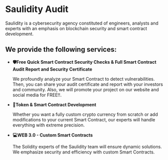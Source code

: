 **Saulidity Audit**
=
Saulidity is a cybersecurity agency constituted of engineers, analysts and experts with an emphasis on blockchain security and smart contract development.

**We provide the following services:**
---
* **🛡Free Quick Smart Contract Security Checks & Full Smart Contract Audit Report and Security Certificate** 

	We profoundly analyze your Smart Contract to detect vulnerabilities. Then, you can share your audit certificate and report with your investors and community. Also, we will 	  promote your project on our website and social media for FREE!!. 

* **📝Token & Smart Contract Development**

	Whether you want a fully custom crypto currency from scratch or add modifications to your current Smart Contract, our experts will handle everything with extreme precision.

* **💻WEB 3.0 - Custom Smart Contracts**

	The Solidity experts of the Saulidity team will ensure dynamic solutions. We emphasize security and efficiency with custom Smart Contracts.	


